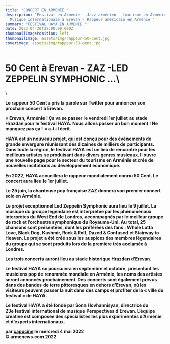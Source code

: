 ```yaml
---
title: "CONCERT EN ARMENIE "
description: "Festival en Arménie - Jazz arménien - tourisme en Arménie -
  Musique internationale à Erevan - Rappeur américain en Arménie "
summary: "FESTIVAL HAYA EN ARMENIE "
date: 2022-04-30T22:00:00.000Z
thumbnailImagePosition: left
thumbnailImage: assets/img/rappeur-50-cent.jpg
coverimage: assets/img/rappeur-50-cent.jpg
---
```

<!--StartFragment-->

# 50 Cent à Erevan - ZAZ -LED ZEPPELIN SYMPHONIC ...\
\
<!--StartFragment-->

**Le rappeur 50 Cent a pris la parole sur Twitter pour annoncer son prochain concert à Erevan.**

**« Erevan, Arménie ! Ça va se passer le vendredi 1er juillet au stade Hrazdan pour le festival HAYA. Nous allons passer un bon moment ! Ne manquez pas ça ! » a-t-il écrit.**

**HAYA est un nouveau projet, qui est conçu pour des événements de grande envergure réunissant des dizaines de milliers de participants. Dans toute la région, le festival HAYA est un lieu de rencontre pour les meilleurs artistes se produisant dans divers genres musicaux. Il ouvre une nouvelle page pour le secteur du tourisme en Arménie et crée de nouvelles incitations au développement économique.**

**En 2022, HAYA accueillera le rappeur mondialement connu 50 Cent. Le concert aura lieu le 1er juillet.**

**Le 25 juin, la chanteuse pop française ZAZ donnera son premier concert solo en Arménie.**

**Le projet exceptionnel Led Zeppelin Symphonic aura lieu le 9 juillet. La musique du groupe légendaire est interprétée par les phénoménaux interprètes du West End de Londres, accompagnés par le meilleur groupe de rock et l’orchestre symphonique du Royaume-Uni. Au total, 25 chansons sont présentées, dont les préférées des fans : Whole Lotta Love, Black Dog, Kashmir, Rock & Roll, Dazed & Confused et Stairway to Heaven. Le projet a été créé sous les auspices des membres légendaires du groupe qui se sont produits lors de la première très acclamée à Londres.**

**Les trois concerts auront lieu au stade historique Hrazdan d’Erevan.**

**Le festival HAYA se poursuivra en septembre et octobre, présentant les musiciens pop de renommée mondiale en Arménie, les noms des artistes seront annoncés prochainement. Des concerts sont également prévus dans des bandes de terre pittoresques en dehors d’Erevan, où les visiteurs peuvent passer la nuit dans des camps et profiter de la « ville du festival » de HAYA.**

**Le festival HAYA a été fondé par Sona Hovhannisyan, directrice du 23e festival international de musique Perspectives d’Erevan. L’équipe créative est composée des spécialistes les plus expérimentés d’Arménie et d’experts internationaux.**

**par [capucine](https://armenews.com/spip.php?page=auteur&id_auteur=541) le mercredi 4 mai 2022**\
**© armenews.com 2022**

<!--EndFragment-->

<!--EndFragment-->